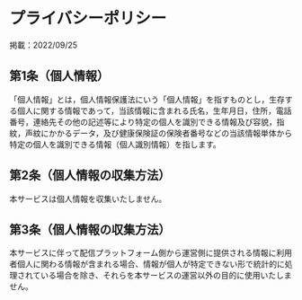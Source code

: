 # プライバシーポリシー

掲載：2022/09/25


## 第1条（個人情報）
「個人情報」とは，個人情報保護法にいう「個人情報」を指すものとし，生存する個人に関する情報であって，当該情報に含まれる氏名，生年月日，住所，電話番号，連絡先その他の記述等により特定の個人を識別できる情報及び容貌，指紋，声紋にかかるデータ，及び健康保険証の保険者番号などの当該情報単体から特定の個人を識別できる情報（個人識別情報）を指します。

## 第2条（個人情報の収集方法）
本サービスは個人情報を収集いたしません。

## 第3条（個人情報の収集方法）
本サービスに伴って配信プラットフォーム側から運営側に提供される情報に利用者個人に関わる情報が含まれる場合、情報が個人が特定できない形で統計的に処理されている場合を除き、それらを本サービスの運営以外の目的に使用いたしません。
